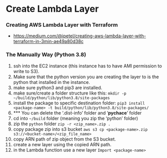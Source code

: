 # Create Lambda Layer

### Creating AWS Lambda Layer with Terraform
- https://medium.com/@ipetel/creating-aws-lambda-layer-with-terraform-in-3min-ae49a80d38c

### The Manually Way (Python 3.8)
1) ssh into the EC2 instance (this instance has to have AMI permission to write to S3).
1) Make sure that the python version you are creating the layer to is the python that installed in the instance.
1) make sure python3 and pip3 are installed.
1) make sure/create a folder structure like this: `mkdir -p ~/build/python/lib/python3.8/site-packages`
1) install the package to specific destination folder: `pip3 install <package-name> -t build/python/lib/python3.8/site-packages/`
1) *** You can delete the ‘.dist-info’ folder and ‘__pychace__’ folder
1) cd into `~/build` folder (meaning you zip the ‘python’ folder)
1) zip the `python` folder `zip -r <zip_name>.zip .`
1) copy package zip into s3 bucket `aws s3 cp <package-name>.zip s3://<bucket-name>/<zip_file_name>`
1) copy ARN path of zip object from the S3 bucket.
1) create a new layer using the copied ARN path.
1) in the Lambda function use a new layer `Import <package-name>`
